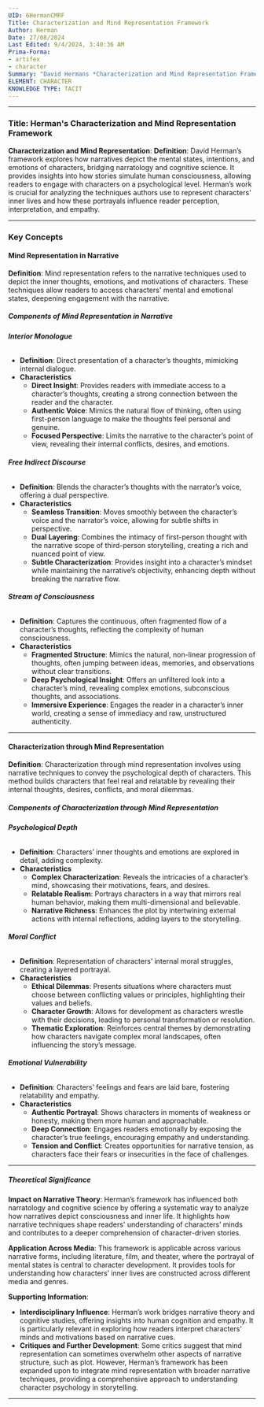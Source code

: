 ```yaml
---
UID: 6HermanCMRF
Title: Characterization and Mind Representation Framework
Author: Herman
Date: 27/08/2024
Last Edited: 9/4/2024, 3:40:36 AM
Prima-Forma:
- artifex
- character
Summary: "David Hermans *Characterization and Mind Representation Framework*  explores how narratives depict characters' mental states, emotions, and motivations  through techniques like interior monologue and stream of consciousness, offering  insights into character complexity and reader empathy."
ELEMENT: CHARACTER
KNOWLEDGE TYPE: TACIT
---
```


---

### Title: Herman's Characterization and Mind Representation Framework

**Characterization and Mind Representation**:
   **Definition**: David Herman’s framework explores how narratives depict the mental states, intentions, and emotions of characters, bridging narratology and cognitive science. It provides insights into how stories simulate human consciousness, allowing readers to engage with characters on a psychological level. Herman’s work is crucial for analyzing the techniques authors use to represent characters' inner lives and how these portrayals influence reader perception, interpretation, and empathy.

---

### Key Concepts

#### Mind Representation in Narrative

**Definition**:
   Mind representation refers to the narrative techniques used to depict the inner thoughts, emotions, and motivations of characters. These techniques allow readers to access characters' mental and emotional states, deepening engagement with the narrative.

##### **Components of Mind Representation in Narrative**

###### **Interior Monologue**
  - **Definition**: Direct presentation of a character’s thoughts, mimicking internal dialogue.
  - **Characteristics**
    - **Direct Insight**: Provides readers with immediate access to a character’s thoughts, creating a strong connection between the reader and the character.
    - **Authentic Voice**: Mimics the natural flow of thinking, often using first-person language to make the thoughts feel personal and genuine.
    - **Focused Perspective**: Limits the narrative to the character’s point of view, revealing their internal conflicts, desires, and emotions.

###### **Free Indirect Discourse**
  - **Definition**: Blends the character’s thoughts with the narrator’s voice, offering a dual perspective.
  - **Characteristics**
    - **Seamless Transition**: Moves smoothly between the character’s voice and the narrator’s voice, allowing for subtle shifts in perspective.
    - **Dual Layering**: Combines the intimacy of first-person thought with the narrative scope of third-person storytelling, creating a rich and nuanced point of view.
    - **Subtle Characterization**: Provides insight into a character’s mindset while maintaining the narrative’s objectivity, enhancing depth without breaking the narrative flow.

###### **Stream of Consciousness**
  - **Definition**: Captures the continuous, often fragmented flow of a character’s thoughts, reflecting the complexity of human consciousness.
  - **Characteristics**
    - **Fragmented Structure**: Mimics the natural, non-linear progression of thoughts, often jumping between ideas, memories, and observations without clear transitions.
    - **Deep Psychological Insight**: Offers an unfiltered look into a character’s mind, revealing complex emotions, subconscious thoughts, and associations.
    - **Immersive Experience**: Engages the reader in a character’s inner world, creating a sense of immediacy and raw, unstructured authenticity.



---

#### Characterization through Mind Representation

**Definition**:
   Characterization through mind representation involves using narrative techniques to convey the psychological depth of characters. This method builds characters that feel real and relatable by revealing their internal thoughts, desires, conflicts, and moral dilemmas.

##### **Components of Characterization through Mind Representation**   

###### **Psychological Depth**
  - **Definition**: Characters’ inner thoughts and emotions are explored in detail, adding complexity.
  - **Characteristics**
    - **Complex Characterization**: Reveals the intricacies of a character’s mind, showcasing their motivations, fears, and desires.
    - **Relatable Realism**: Portrays characters in a way that mirrors real human behavior, making them multi-dimensional and believable.
    - **Narrative Richness**: Enhances the plot by intertwining external actions with internal reflections, adding layers to the storytelling.

###### **Moral Conflict**
  - **Definition**: Representation of characters’ internal moral struggles, creating a layered portrayal.
  - **Characteristics**
    - **Ethical Dilemmas**: Presents situations where characters must choose between conflicting values or principles, highlighting their values and beliefs.
    - **Character Growth**: Allows for development as characters wrestle with their decisions, leading to personal transformation or resolution.
    - **Thematic Exploration**: Reinforces central themes by demonstrating how characters navigate complex moral landscapes, often influencing the story’s message.

###### **Emotional Vulnerability**
  - **Definition**: Characters’ feelings and fears are laid bare, fostering relatability and empathy.
  - **Characteristics**
    - **Authentic Portrayal**: Shows characters in moments of weakness or honesty, making them more human and approachable.
    - **Deep Connection**: Engages readers emotionally by exposing the character’s true feelings, encouraging empathy and understanding.
    - **Tension and Conflict**: Creates opportunities for narrative tension, as characters face their fears or insecurities in the face of challenges.


---

##### Theoretical Significance

**Impact on Narrative Theory**:
   Herman’s framework has influenced both narratology and cognitive science by offering a systematic way to analyze how narratives depict consciousness and inner life. It highlights how narrative techniques shape readers' understanding of characters’ minds and contributes to a deeper comprehension of character-driven stories.

**Application Across Media**:
   This framework is applicable across various narrative forms, including literature, film, and theater, where the portrayal of mental states is central to character development. It provides tools for understanding how characters’ inner lives are constructed across different media and genres.

**Supporting Information**:
   - **Interdisciplinary Influence**: Herman’s work bridges narrative theory and cognitive studies, offering insights into human cognition and empathy. It is particularly relevant in exploring how readers interpret characters' minds and motivations based on narrative cues.
   - **Critiques and Further Development**: Some critics suggest that mind representation can sometimes overwhelm other aspects of narrative structure, such as plot. However, Herman’s framework has been expanded upon to integrate mind representation with broader narrative techniques, providing a comprehensive approach to understanding character psychology in storytelling.

---
